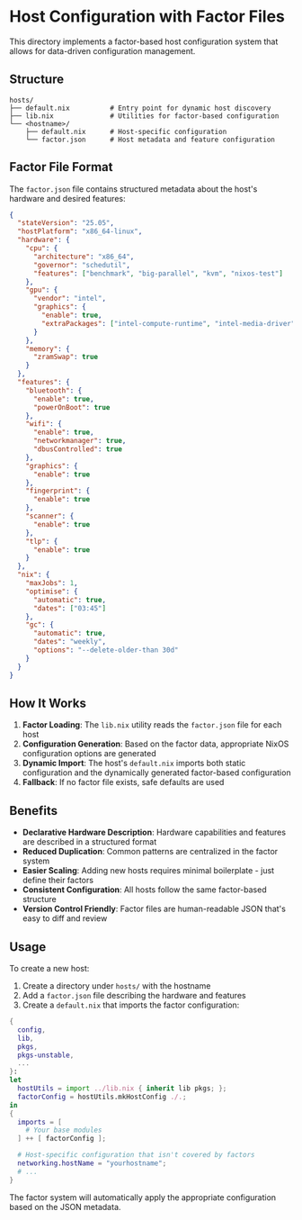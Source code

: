# Host Configuration with Factor Files

This directory implements a factor-based host configuration system that allows for data-driven configuration management.

## Structure

```
hosts/
├── default.nix          # Entry point for dynamic host discovery
├── lib.nix              # Utilities for factor-based configuration
└── <hostname>/
    ├── default.nix      # Host-specific configuration
    └── factor.json      # Host metadata and feature configuration
```

## Factor File Format

The `factor.json` file contains structured metadata about the host's hardware and desired features:

```json
{
  "stateVersion": "25.05",
  "hostPlatform": "x86_64-linux",
  "hardware": {
    "cpu": {
      "architecture": "x86_64",
      "governor": "schedutil",
      "features": ["benchmark", "big-parallel", "kvm", "nixos-test"]
    },
    "gpu": {
      "vendor": "intel",
      "graphics": {
        "enable": true,
        "extraPackages": ["intel-compute-runtime", "intel-media-driver", "vaapiVdpau", "libvdpau-va-gl"]
      }
    },
    "memory": {
      "zramSwap": true
    }
  },
  "features": {
    "bluetooth": {
      "enable": true,
      "powerOnBoot": true
    },
    "wifi": {
      "enable": true,
      "networkmanager": true,
      "dbusControlled": true
    },
    "graphics": {
      "enable": true
    },
    "fingerprint": {
      "enable": true
    },
    "scanner": {
      "enable": true
    },
    "tlp": {
      "enable": true
    }
  },
  "nix": {
    "maxJobs": 1,
    "optimise": {
      "automatic": true,
      "dates": ["03:45"]
    },
    "gc": {
      "automatic": true,
      "dates": "weekly",
      "options": "--delete-older-than 30d"
    }
  }
}
```

## How It Works

1. **Factor Loading**: The `lib.nix` utility reads the `factor.json` file for each host
2. **Configuration Generation**: Based on the factor data, appropriate NixOS configuration options are generated
3. **Dynamic Import**: The host's `default.nix` imports both static configuration and the dynamically generated factor-based configuration
4. **Fallback**: If no factor file exists, safe defaults are used

## Benefits

- **Declarative Hardware Description**: Hardware capabilities and features are described in a structured format
- **Reduced Duplication**: Common patterns are centralized in the factor system
- **Easier Scaling**: Adding new hosts requires minimal boilerplate - just define their factors
- **Consistent Configuration**: All hosts follow the same factor-based structure
- **Version Control Friendly**: Factor files are human-readable JSON that's easy to diff and review

## Usage

To create a new host:

1. Create a directory under `hosts/` with the hostname
2. Add a `factor.json` file describing the hardware and features
3. Create a `default.nix` that imports the factor configuration:

```nix
{
  config,
  lib,
  pkgs,
  pkgs-unstable,
  ...
}:
let
  hostUtils = import ../lib.nix { inherit lib pkgs; };
  factorConfig = hostUtils.mkHostConfig ./.;
in
{
  imports = [
    # Your base modules
  ] ++ [ factorConfig ];

  # Host-specific configuration that isn't covered by factors
  networking.hostName = "yourhostname";
  # ...
}
```

The factor system will automatically apply the appropriate configuration based on the JSON metadata.